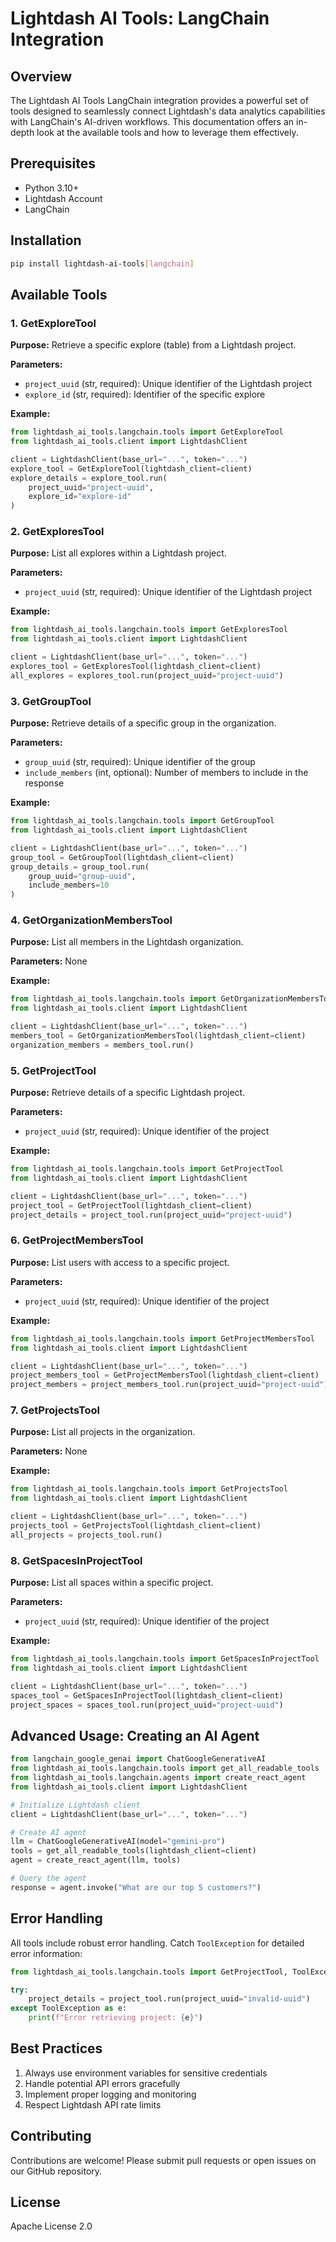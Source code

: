 # Lightdash AI Tools: LangChain Integration

## Overview

The Lightdash AI Tools LangChain integration provides a powerful set of tools designed to seamlessly connect Lightdash's data analytics capabilities with LangChain's AI-driven workflows. This documentation offers an in-depth look at the available tools and how to leverage them effectively.

## Prerequisites

- Python 3.10+
- Lightdash Account
- LangChain

## Installation

```bash
pip install lightdash-ai-tools[langchain]
```

## Available Tools

### 1. GetExploreTool

**Purpose:** Retrieve a specific explore (table) from a Lightdash project.

**Parameters:**

- `project_uuid` (str, required): Unique identifier of the Lightdash project
- `explore_id` (str, required): Identifier of the specific explore

**Example:**

```python
from lightdash_ai_tools.langchain.tools import GetExploreTool
from lightdash_ai_tools.client import LightdashClient

client = LightdashClient(base_url="...", token="...")
explore_tool = GetExploreTool(lightdash_client=client)
explore_details = explore_tool.run(
    project_uuid="project-uuid",
    explore_id="explore-id"
)
```

### 2. GetExploresTool

**Purpose:** List all explores within a Lightdash project.

**Parameters:**

- `project_uuid` (str, required): Unique identifier of the Lightdash project

**Example:**

```python
from lightdash_ai_tools.langchain.tools import GetExploresTool
from lightdash_ai_tools.client import LightdashClient

client = LightdashClient(base_url="...", token="...")
explores_tool = GetExploresTool(lightdash_client=client)
all_explores = explores_tool.run(project_uuid="project-uuid")
```

### 3. GetGroupTool

**Purpose:** Retrieve details of a specific group in the organization.

**Parameters:**

- `group_uuid` (str, required): Unique identifier of the group
- `include_members` (int, optional): Number of members to include in the response

**Example:**

```python
from lightdash_ai_tools.langchain.tools import GetGroupTool
from lightdash_ai_tools.client import LightdashClient

client = LightdashClient(base_url="...", token="...")
group_tool = GetGroupTool(lightdash_client=client)
group_details = group_tool.run(
    group_uuid="group-uuid",
    include_members=10
)
```

### 4. GetOrganizationMembersTool

**Purpose:** List all members in the Lightdash organization.

**Parameters:** None

**Example:**

```python
from lightdash_ai_tools.langchain.tools import GetOrganizationMembersTool
from lightdash_ai_tools.client import LightdashClient

client = LightdashClient(base_url="...", token="...")
members_tool = GetOrganizationMembersTool(lightdash_client=client)
organization_members = members_tool.run()
```

### 5. GetProjectTool

**Purpose:** Retrieve details of a specific Lightdash project.

**Parameters:**

- `project_uuid` (str, required): Unique identifier of the project

**Example:**

```python
from lightdash_ai_tools.langchain.tools import GetProjectTool
from lightdash_ai_tools.client import LightdashClient

client = LightdashClient(base_url="...", token="...")
project_tool = GetProjectTool(lightdash_client=client)
project_details = project_tool.run(project_uuid="project-uuid")
```

### 6. GetProjectMembersTool

**Purpose:** List users with access to a specific project.

**Parameters:**

- `project_uuid` (str, required): Unique identifier of the project

**Example:**

```python
from lightdash_ai_tools.langchain.tools import GetProjectMembersTool
from lightdash_ai_tools.client import LightdashClient

client = LightdashClient(base_url="...", token="...")
project_members_tool = GetProjectMembersTool(lightdash_client=client)
project_members = project_members_tool.run(project_uuid="project-uuid")
```

### 7. GetProjectsTool

**Purpose:** List all projects in the organization.

**Parameters:** None

**Example:**

```python
from lightdash_ai_tools.langchain.tools import GetProjectsTool
from lightdash_ai_tools.client import LightdashClient

client = LightdashClient(base_url="...", token="...")
projects_tool = GetProjectsTool(lightdash_client=client)
all_projects = projects_tool.run()
```

### 8. GetSpacesInProjectTool

**Purpose:** List all spaces within a specific project.

**Parameters:**

- `project_uuid` (str, required): Unique identifier of the project

**Example:**

```python
from lightdash_ai_tools.langchain.tools import GetSpacesInProjectTool
from lightdash_ai_tools.client import LightdashClient

client = LightdashClient(base_url="...", token="...")
spaces_tool = GetSpacesInProjectTool(lightdash_client=client)
project_spaces = spaces_tool.run(project_uuid="project-uuid")
```

## Advanced Usage: Creating an AI Agent

```python
from langchain_google_genai import ChatGoogleGenerativeAI
from lightdash_ai_tools.langchain.tools import get_all_readable_tools
from lightdash_ai_tools.langchain.agents import create_react_agent
from lightdash_ai_tools.client import LightdashClient

# Initialize Lightdash client
client = LightdashClient(base_url="...", token="...")

# Create AI agent
llm = ChatGoogleGenerativeAI(model="gemini-pro")
tools = get_all_readable_tools(lightdash_client=client)
agent = create_react_agent(llm, tools)

# Query the agent
response = agent.invoke("What are our top 5 customers?")
```

## Error Handling

All tools include robust error handling. Catch `ToolException` for detailed error information:

```python
from lightdash_ai_tools.langchain.tools import GetProjectTool, ToolException

try:
    project_details = project_tool.run(project_uuid="invalid-uuid")
except ToolException as e:
    print(f"Error retrieving project: {e}")
```

## Best Practices

1. Always use environment variables for sensitive credentials
2. Handle potential API errors gracefully
3. Implement proper logging and monitoring
4. Respect Lightdash API rate limits

## Contributing

Contributions are welcome! Please submit pull requests or open issues on our GitHub repository.

## License

Apache License 2.0
